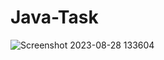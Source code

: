 # Java-Task

![Screenshot 2023-08-28 133604](https://github.com/Nitinpawar07/Java-Task/assets/100480275/31234383-1b81-44d0-a087-083a275531e3)


